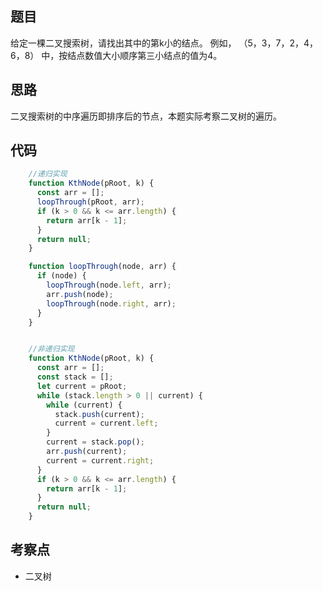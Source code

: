 ## 题目

给定一棵二叉搜索树，请找出其中的第k小的结点。 例如， （5，3，7，2，4，6，8）  中，按结点数值大小顺序第三小结点的值为4。

## 思路

二叉搜索树的中序遍历即排序后的节点，本题实际考察二叉树的遍历。

## 代码

```js
    //递归实现
    function KthNode(pRoot, k) {
      const arr = [];
      loopThrough(pRoot, arr);
      if (k > 0 && k <= arr.length) {
        return arr[k - 1];
      }
      return null;
    }

    function loopThrough(node, arr) {
      if (node) {
        loopThrough(node.left, arr);
        arr.push(node);
        loopThrough(node.right, arr);
      }
    }


    //非递归实现
    function KthNode(pRoot, k) {
      const arr = [];
      const stack = [];
      let current = pRoot;
      while (stack.length > 0 || current) {
        while (current) {
          stack.push(current);
          current = current.left;
        }
        current = stack.pop();
        arr.push(current);
        current = current.right;
      }
      if (k > 0 && k <= arr.length) {
        return arr[k - 1];
      }
      return null;
    }
```

## 考察点

- 二叉树